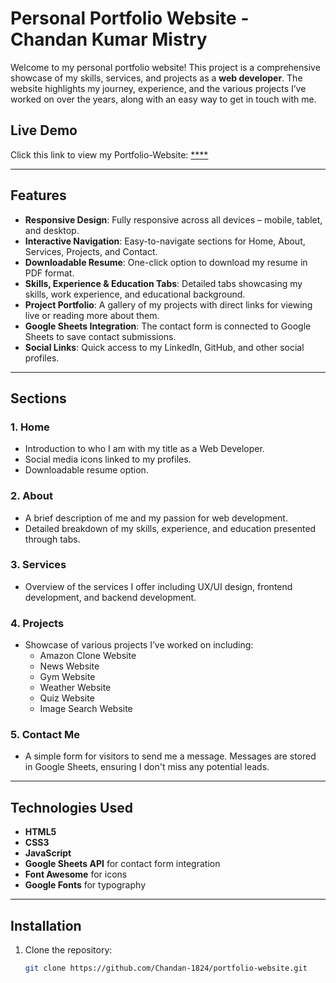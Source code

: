 # Personal Portfolio Website - Chandan Kumar Mistry

Welcome to my personal portfolio website! This project is a comprehensive showcase of my skills, services, and projects as a **web developer**. The website highlights my journey, experience, and the various projects I’ve worked on over the years, along with an easy way to get in touch with me.

## Live Demo

Click this link to view my Portfolio-Website: [****](https://chandan-1824.github.io/Personal-Portfolio-Website/) 

---

## Features

- **Responsive Design**: Fully responsive across all devices – mobile, tablet, and desktop.
- **Interactive Navigation**: Easy-to-navigate sections for Home, About, Services, Projects, and Contact.
- **Downloadable Resume**: One-click option to download my resume in PDF format.
- **Skills, Experience & Education Tabs**: Detailed tabs showcasing my skills, work experience, and educational background.
- **Project Portfolio**: A gallery of my projects with direct links for viewing live or reading more about them.
- **Google Sheets Integration**: The contact form is connected to Google Sheets to save contact submissions.
- **Social Links**: Quick access to my LinkedIn, GitHub, and other social profiles.

---

## Sections

### 1. **Home**
- Introduction to who I am with my title as a Web Developer.
- Social media icons linked to my profiles.
- Downloadable resume option.

### 2. **About**
- A brief description of me and my passion for web development.
- Detailed breakdown of my skills, experience, and education presented through tabs.

### 3. **Services**
- Overview of the services I offer including UX/UI design, frontend development, and backend development.

### 4. **Projects**
- Showcase of various projects I’ve worked on including:
  - Amazon Clone Website
  - News Website
  - Gym Website
  - Weather Website
  - Quiz Website
  - Image Search Website

### 5. **Contact Me**
- A simple form for visitors to send me a message. Messages are stored in Google Sheets, ensuring I don't miss any potential leads.

---

## Technologies Used

- **HTML5**
- **CSS3**
- **JavaScript**
- **Google Sheets API** for contact form integration
- **Font Awesome** for icons
- **Google Fonts** for typography

---

## Installation

1. Clone the repository:
   ```bash
   git clone https://github.com/Chandan-1824/portfolio-website.git
